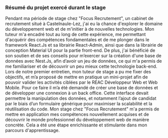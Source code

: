 ### Résumé du projet exercé durant le stage

Pendant ma période de stage chez "Focus Recrutement", un cabinet de recrutement situé à Castelnaule-Lez, j'ai eu la chance d'explorer le domaine du développement web et de m'initier à de nouvelles
technologies. Mon tuteur m'a encadré tout au long de cette expérience, me permettant d'acquérir des
compétences fondamentales et de me plonger dans le framework React.Js et sa librairie React-Admin,
ainsi que dans la librairie de conception Material UI pour la partie front-end.
De plus, j'ai bénéficié de son soutien et de ses conseils pour m’exercer sur la création d'une base de
données avec Nest.Js, afin d’avoir un jeu de données, ce qui m'a permis de me familiariser et de
découvrir un peu mieux cette technologie back-end.
Lors de notre premier entretien, mon tuteur de stage a pu me fixer des objectifs, et m’a proposé de
mettre en pratique un mini-projet afin de pouvoir valider les activités ciblées par le REAC Développeur
Web et Web Mobile.
Pour ce faire il m’a été demandé de créer une base de données et de développer une connexion à un
back office. Cette interface devait permettre la manipulation des données, et notamment l’ajout de
candidat par le biais d’un formulaire générique pour maximiser la scalabilité et la réutilisation du code.
Mon stage chez "Focus Recrutement" m'a permis de mettre en application mes compétences
nouvellement acquises et de découvrir le monde professionnel du développement web de manière
concrète. Cela a été une étape enrichissante et stimulante dans mon parcours d'apprentissage.
